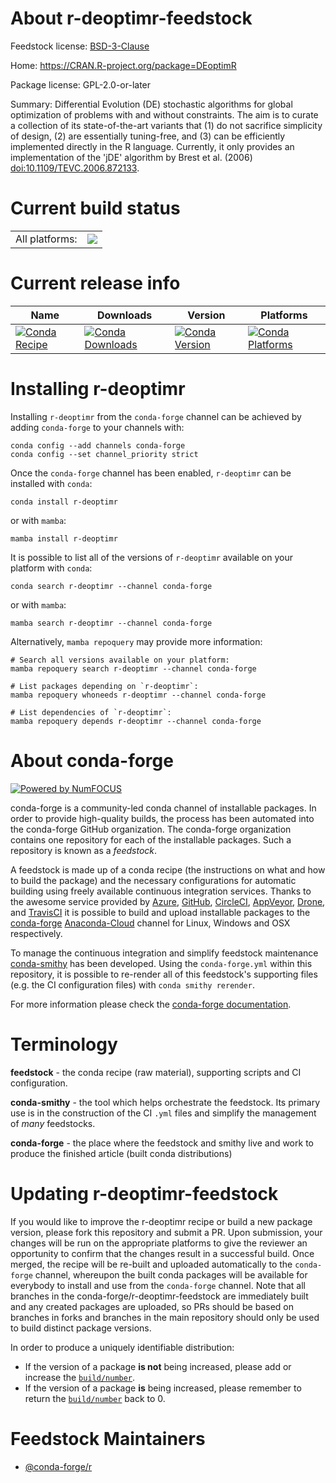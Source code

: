 About r-deoptimr-feedstock
==========================

Feedstock license: [BSD-3-Clause](https://github.com/conda-forge/r-deoptimr-feedstock/blob/main/LICENSE.txt)

Home: https://CRAN.R-project.org/package=DEoptimR

Package license: GPL-2.0-or-later

Summary: Differential Evolution (DE) stochastic algorithms for global optimization of problems with and without constraints. The aim is to curate a collection of its state-of-the-art variants that (1) do not sacrifice simplicity of design, (2) are essentially tuning-free, and (3) can be efficiently implemented directly in the R language. Currently, it only provides an implementation of the 'jDE' algorithm by Brest et al. (2006) <doi:10.1109/TEVC.2006.872133>.

Current build status
====================


<table><tr><td>All platforms:</td>
    <td>
      <a href="https://dev.azure.com/conda-forge/feedstock-builds/_build/latest?definitionId=1072&branchName=main">
        <img src="https://dev.azure.com/conda-forge/feedstock-builds/_apis/build/status/r-deoptimr-feedstock?branchName=main">
      </a>
    </td>
  </tr>
</table>

Current release info
====================

| Name | Downloads | Version | Platforms |
| --- | --- | --- | --- |
| [![Conda Recipe](https://img.shields.io/badge/recipe-r--deoptimr-green.svg)](https://anaconda.org/conda-forge/r-deoptimr) | [![Conda Downloads](https://img.shields.io/conda/dn/conda-forge/r-deoptimr.svg)](https://anaconda.org/conda-forge/r-deoptimr) | [![Conda Version](https://img.shields.io/conda/vn/conda-forge/r-deoptimr.svg)](https://anaconda.org/conda-forge/r-deoptimr) | [![Conda Platforms](https://img.shields.io/conda/pn/conda-forge/r-deoptimr.svg)](https://anaconda.org/conda-forge/r-deoptimr) |

Installing r-deoptimr
=====================

Installing `r-deoptimr` from the `conda-forge` channel can be achieved by adding `conda-forge` to your channels with:

```
conda config --add channels conda-forge
conda config --set channel_priority strict
```

Once the `conda-forge` channel has been enabled, `r-deoptimr` can be installed with `conda`:

```
conda install r-deoptimr
```

or with `mamba`:

```
mamba install r-deoptimr
```

It is possible to list all of the versions of `r-deoptimr` available on your platform with `conda`:

```
conda search r-deoptimr --channel conda-forge
```

or with `mamba`:

```
mamba search r-deoptimr --channel conda-forge
```

Alternatively, `mamba repoquery` may provide more information:

```
# Search all versions available on your platform:
mamba repoquery search r-deoptimr --channel conda-forge

# List packages depending on `r-deoptimr`:
mamba repoquery whoneeds r-deoptimr --channel conda-forge

# List dependencies of `r-deoptimr`:
mamba repoquery depends r-deoptimr --channel conda-forge
```


About conda-forge
=================

[![Powered by
NumFOCUS](https://img.shields.io/badge/powered%20by-NumFOCUS-orange.svg?style=flat&colorA=E1523D&colorB=007D8A)](https://numfocus.org)

conda-forge is a community-led conda channel of installable packages.
In order to provide high-quality builds, the process has been automated into the
conda-forge GitHub organization. The conda-forge organization contains one repository
for each of the installable packages. Such a repository is known as a *feedstock*.

A feedstock is made up of a conda recipe (the instructions on what and how to build
the package) and the necessary configurations for automatic building using freely
available continuous integration services. Thanks to the awesome service provided by
[Azure](https://azure.microsoft.com/en-us/services/devops/), [GitHub](https://github.com/),
[CircleCI](https://circleci.com/), [AppVeyor](https://www.appveyor.com/),
[Drone](https://cloud.drone.io/welcome), and [TravisCI](https://travis-ci.com/)
it is possible to build and upload installable packages to the
[conda-forge](https://anaconda.org/conda-forge) [Anaconda-Cloud](https://anaconda.org/)
channel for Linux, Windows and OSX respectively.

To manage the continuous integration and simplify feedstock maintenance
[conda-smithy](https://github.com/conda-forge/conda-smithy) has been developed.
Using the ``conda-forge.yml`` within this repository, it is possible to re-render all of
this feedstock's supporting files (e.g. the CI configuration files) with ``conda smithy rerender``.

For more information please check the [conda-forge documentation](https://conda-forge.org/docs/).

Terminology
===========

**feedstock** - the conda recipe (raw material), supporting scripts and CI configuration.

**conda-smithy** - the tool which helps orchestrate the feedstock.
                   Its primary use is in the construction of the CI ``.yml`` files
                   and simplify the management of *many* feedstocks.

**conda-forge** - the place where the feedstock and smithy live and work to
                  produce the finished article (built conda distributions)


Updating r-deoptimr-feedstock
=============================

If you would like to improve the r-deoptimr recipe or build a new
package version, please fork this repository and submit a PR. Upon submission,
your changes will be run on the appropriate platforms to give the reviewer an
opportunity to confirm that the changes result in a successful build. Once
merged, the recipe will be re-built and uploaded automatically to the
`conda-forge` channel, whereupon the built conda packages will be available for
everybody to install and use from the `conda-forge` channel.
Note that all branches in the conda-forge/r-deoptimr-feedstock are
immediately built and any created packages are uploaded, so PRs should be based
on branches in forks and branches in the main repository should only be used to
build distinct package versions.

In order to produce a uniquely identifiable distribution:
 * If the version of a package **is not** being increased, please add or increase
   the [``build/number``](https://docs.conda.io/projects/conda-build/en/latest/resources/define-metadata.html#build-number-and-string).
 * If the version of a package **is** being increased, please remember to return
   the [``build/number``](https://docs.conda.io/projects/conda-build/en/latest/resources/define-metadata.html#build-number-and-string)
   back to 0.

Feedstock Maintainers
=====================

* [@conda-forge/r](https://github.com/conda-forge/r/)

